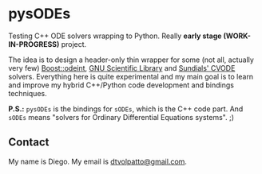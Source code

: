 # pysODEs

Testing C++ ODE solvers wrapping to Python. Really **early stage (WORK-IN-PROGRESS)** project.

The idea is to design a header-only thin wrapper for some (not all, actually very few) [Boost::odeint](https://headmyshoulder.github.io/odeint-v2/),
[GNU Scientific Library](https://www.gnu.org/software/gsl/doc/html/ode-initval.html) and
[Sundials' CVODE](https://computing.llnl.gov/projects/sundials) solvers. Everything here is quite
experimental and my main goal is to learn and improve my hybrid C++/Python code development and
bindings techniques.

**P.S.:** `pysODEs` is the bindings for `sODEs`, which is the C++ code part. And `sODEs` means
"solvers for Ordinary Differential Equations systems". ;)

## Contact

My name is Diego. My email is dtvolpatto@gmail.com.
